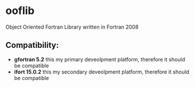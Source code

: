 # ooflib

Object Oriented Fortran Library written in Fortran 2008

## Compatibility:


- **gfortran 5.2** this my primary deveolpment platform, therefore it should be compatible
- **ifort 15.0.2** this my secondary deveolpment platform, therefore it should be compatible

